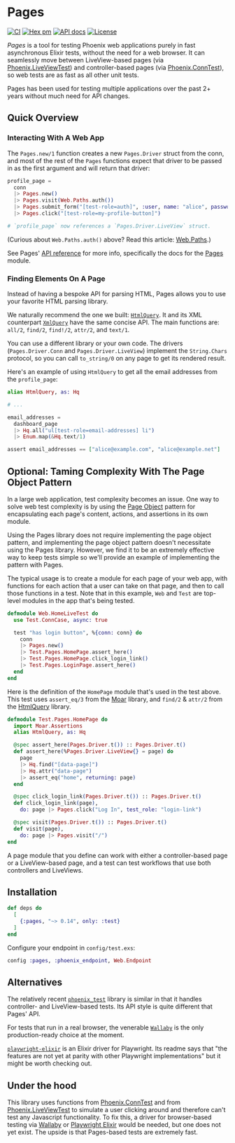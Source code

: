 # Pages

[![CI](https://github.com/synchronal/pages/actions/workflows/tests.yml/badge.svg "CI")](https://github.com/synchronal/pages/actions)
[![Hex pm](http://img.shields.io/hexpm/v/pages.svg?style=flat "Hex version")](https://hex.pm/packages/pages)
[![API docs](https://img.shields.io/hexpm/v/pages.svg?label=hexdocs "API docs")](https://hexdocs.pm/pages/Pages.html)
[![License](http://img.shields.io/github/license/synchronal/pages.svg?style=flat "License")](https://github.com/synchronal/pages/blob/main/LICENSE.md)

_Pages_ is a tool for testing Phoenix web applications purely in fast asynchronous Elixir tests, without the need for a
web browser. It can seamlessly move between LiveView-based pages (via
[Phoenix.LiveViewTest](https://hexdocs.pm/phoenix_live_view/Phoenix.LiveViewTest.html)) and controller-based pages
(via [Phoenix.ConnTest](https://hexdocs.pm/phoenix/Phoenix.ConnTest.html)), so web tests are as fast as all other unit
tests.

Pages has been used for testing multiple applications over the past 2+ years without much need for API changes.


## Quick Overview

### Interacting With A Web App

The `Pages.new/1` function creates a new `Pages.Driver` struct from the conn, and most of the rest of the `Pages`
functions expect that driver to be passed in as the first argument and will return that driver:

```elixir
profile_page =
  conn
  |> Pages.new()
  |> Pages.visit(Web.Paths.auth())
  |> Pages.submit_form("[test-role=auth]", :user, name: "alice", password: "password1234")
  |> Pages.click("[test-role=my-profile-button]")

# `profile_page` now references a `Pages.Driver.LiveView` struct.
```

(Curious about `Web.Paths.auth()` above? Read this article: [Web.Paths](https://eahanson.com/articles/web-paths).)

See Pages' [API reference](https://hexdocs.pm/pages/api-reference.html) for more info, specifically the docs for the
[Pages](https://hexdocs.pm/pages/Pages.html) module.

### Finding Elements On A Page

Instead of having a bespoke API for parsing HTML, Pages allows you to use your favorite HTML parsing
library.

We naturally recommend the one we built: [`HtmlQuery`](https://hexdocs.pm/html_query/readme.html). It and its XML
counterpart [`XmlQuery`](https://hexdocs.pm/xml_query/readme.html) have the same concise API. The main functions are:
`all/2`, `find/2`, `find!/2`, `attr/2`, and `text/1`.

You can use a different library or your own code. The drivers (`Pages.Driver.Conn` and `Pages.Driver.LiveView`)
implement the `String.Chars` protocol, so you can call `to_string/0` on any page to get its rendered result.

Here's an example of using `HtmlQuery` to get all the email addresses from the `profile_page`:

```elixir
alias HtmlQuery, as: Hq

# ...

email_addresses =
  dashboard_page
  |> Hq.all("ul[test-role=email-addresses] li")
  |> Enum.map(&Hq.text/1)

assert email_addresses == ["alice@example.com", "alice@example.net"]
```


## Optional: Taming Complexity With The Page Object Pattern

In a large web application, test complexity becomes an issue. One way to solve web test complexity is by using
the [Page Object](https://martinfowler.com/bliki/PageObject.html) pattern for encapsulating each page's content,
actions, and assertions in its own module.

Using the Pages library does not require implementing the page object pattern, and implementing the page object
pattern doesn't necessitate using the Pages library. However, we find it to be an extremely effective way to keep
tests simple so we'll provide an example of implementing the pattern with Pages.

The typical usage is to create a module for each page of your web app, with functions for each action that a user can
take on that page, and then to call those functions in a test. Note that in this example, `Web` and `Test` are
top-level modules in the app that's being tested.

```elixir
defmodule Web.HomeLiveTest do
  use Test.ConnCase, async: true

  test "has login button", %{conn: conn} do
    conn
    |> Pages.new()
    |> Test.Pages.HomePage.assert_here()
    |> Test.Pages.HomePage.click_login_link()
    |> Test.Pages.LoginPage.assert_here()
  end
end
```

Here is the definition of the `HomePage` module that's used in the test above. This test uses `assert_eq/3` from the
[Moar](https://hexdocs.pm/moar/Moar.Assertions.html#assert_eq/3) library, and `find/2` & `attr/2` from the
[HtmlQuery](https://hexdocs.pm/html_query/HtmlQuery.html) library.

```elixir
defmodule Test.Pages.HomePage do
  import Moar.Assertions
  alias HtmlQuery, as: Hq

  @spec assert_here(Pages.Driver.t()) :: Pages.Driver.t()
  def assert_here(%Pages.Driver.LiveView{} = page) do
    page
    |> Hq.find("[data-page]")
    |> Hq.attr("data-page")
    |> assert_eq("home", returning: page)
  end

  @spec click_login_link(Pages.Driver.t()) :: Pages.Driver.t()
  def click_login_link(page),
    do: page |> Pages.click("Log In", test_role: "login-link")

  @spec visit(Pages.Driver.t()) :: Pages.Driver.t()
  def visit(page),
    do: page |> Pages.visit("/")
end
```

A page module that you define can work with either a controller-based page or a LiveView-based page, and a test can
test workflows that use both controllers and LiveViews.


## Installation

```elixir
def deps do
  [
    {:pages, "~> 0.14", only: :test}
  ]
end
```

Configure your endpoint in `config/test.exs`:

```elixir
config :pages, :phoenix_endpoint, Web.Endpoint
```

## Alternatives

The relatively recent [`phoenix_test`](https://github.com/germsvel/phoenix_test) library is similar in that it handles
controller- and LiveView-based tests. Its API style is quite different that Pages' API.

For tests that run in a real browser, the venerable [`Wallaby`](https://github.com/elixir-wallaby/wallaby) is
the only production-ready choice at the moment.

[`playwright-elixir`](https://github.com/mechanical-orchard/playwright-elixir) is an Elixir driver for Playwright.
Its readme says that "the features are not yet at parity with other Playwright implementations" but it might be
worth checking out.


## Under the hood

This library uses functions from [Phoenix.ConnTest](https://hexdocs.pm/phoenix/Phoenix.ConnTest.html) and
from [Phoenix.LiveViewTest](https://hexdocs.pm/phoenix_live_view/Phoenix.LiveViewTest.html) to simulate a user clicking
around and therefore can't test any Javascript functionality. To fix this, a driver for browser-based testing via
[Wallaby](https://github.com/elixir-wallaby/wallaby) or
[Playwright Elixir](https://github.com/geometerio/playwright-elixir) would be needed, but one does not yet exist. The
upside is that Pages-based tests are extremely fast.
